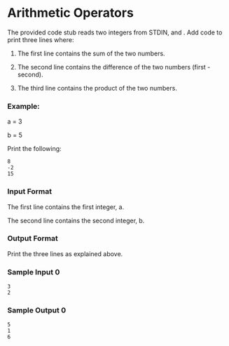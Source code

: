 # Arithmetic Operators

The provided code stub reads two integers from STDIN,  and . Add code to print three lines where:

1. The first line contains the sum of the two numbers.

2. The second line contains the difference of the two numbers (first - second).

3. The third line contains the product of the two numbers.

### Example:

a = 3

b = 5

Print the following:

```
8
-2
15
```
### Input Format

The first line contains the first integer, a.

The second line contains the second integer, b.

### Output Format

Print the three lines as explained above.

### Sample Input 0

```
3
2
```

### Sample Output 0

```
5
1
6
```

